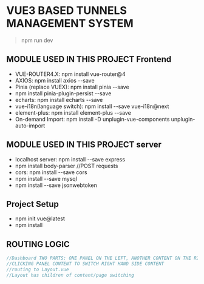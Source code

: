# VUE3 BASED TUNNELS MANAGEMENT SYSTEM

> npm run dev

## MODULE USED IN THIS PROJECT Frontend

- VUE-ROUTER4.X: npm install vue-router@4
- AXIOS: npm install axios --save
- Pinia (replace VUEX): npm install pinia --save
- npm install pinia-plugin-persist --save
- echarts: npm install echarts --save
- vue-i18n(language switch): npm install --save vue-i18n@next
- element-plus: npm install element-plus --save
- On-demand Import: npm install -D unplugin-vue-components unplugin-auto-import

## MODULE USED IN THIS PROJECT server

- localhost server: npm install --save express
- npm install body-parser //POST requests
- cors: npm install --save cors
- npm install --save mysql
- npm install --save jsonwebtoken

## Project Setup

- npm init vue@latest
- npm install

## ROUTING LOGIC

``` JavaScript
//Dashboard TWO PARTS: ONE PANEL ON THE LEFT, ANOTHER CONTENT ON THE RIGHT
//CLICKING PANEL CONTENT TO SWITCH RIGHT HAND SIDE CONTENT 
//routing to Layout.vue
//Layout has children of content/page switching
```
